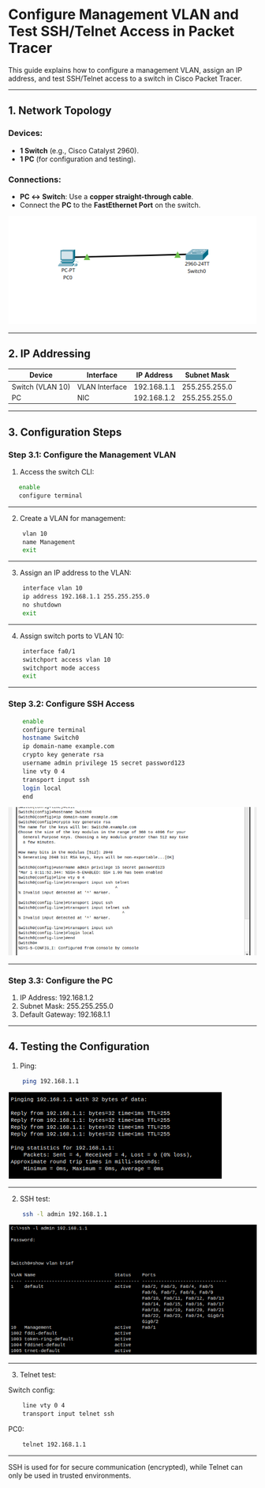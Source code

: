 # Configure Management VLAN and Test SSH/Telnet Access in Packet Tracer

This guide explains how to configure a management VLAN, assign an IP address, and test SSH/Telnet access to a switch in Cisco Packet Tracer.

---

## 1. Network Topology

### Devices:
- **1 Switch** (e.g., Cisco Catalyst 2960).
- **1 PC** (for configuration and testing).

### Connections:
- **PC ↔ Switch**: Use a **copper straight-through cable**.
- Connect the **PC** to the **FastEthernet Port** on the switch.

![Setup](images/1.%20Setup.png)

---

## 2. IP Addressing

| Device            | Interface       | IP Address     | Subnet Mask     |
|-------------------|-----------------|----------------|-----------------|
| Switch (VLAN 10)  | VLAN Interface  | 192.168.1.1    | 255.255.255.0   |
| PC                | NIC             | 192.168.1.2    | 255.255.255.0   |

---

## 3. Configuration Steps

### **Step 3.1: Configure the Management VLAN**
1. Access the switch CLI:
```bash
   enable
   configure terminal
```
---

2. Create a VLAN for management:
```bash
    vlan 10
    name Management
    exit
```
---

3. Assign an IP address to the VLAN:
```bash
    interface vlan 10
    ip address 192.168.1.1 255.255.255.0
    no shutdown
    exit
```
---

4. Assign switch ports to VLAN 10:
```bash
    interface fa0/1
    switchport access vlan 10
    switchport mode access
    exit
```
---

### **Step 3.2: Configure SSH Access**
```bash
    enable
    configure terminal
    hostname Switch0
    ip domain-name example.com
    crypto key generate rsa
    username admin privilege 15 secret password123
    line vty 0 4
    transport input ssh
    login local
    end
```
![Config](images/2.%20Switch0.png)

---

### **Step 3.3: Configure the PC**
1. IP Address: 192.168.1.2
2. Subnet Mask: 255.255.255.0
3. Default Gateway: 192.168.1.1

---

## 4. Testing the Configuration

1. Ping:
```bash
    ping 192.168.1.1
```
![Ping](images/3.%20Ping.png)

---

2. SSH test:
```bash
    ssh -l admin 192.168.1.1
```
![SSH](images/4.%20SSH.png)

---

3. Telnet test:

Switch config:
```bash
    line vty 0 4
    transport input telnet ssh
```

PC0:
```bash
    telnet 192.168.1.1
```
---

SSH is used for for secure communication (encrypted), while Telnet can only be used in trusted environments.